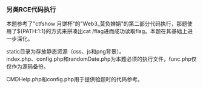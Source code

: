 ### 另类RCE代码执行

本题参考了"ctfshow 月饼杯"的"Web3_莫负婵娟"的第二部分代码执行，那题使用了${PATH:1:1}的方式来拼凑出cat /flag进而成功读取flag。本题在其基础上进一步深化。

static目录为存放静态资源（css、js和png背景）。  
index.php、config.php和randomDate.php为本题必须的执行文件，func.php仅仅作为源码备份。

CMDHelp.php和config.php用于提供验题时的代码参考。